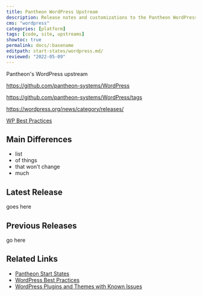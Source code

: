 ```yaml
---
title: Pantheon WordPress Upstream
description: Release notes and customizations to the Pantheon WordPress Upstream
cms: "wordpress"
categories: [platform]
tags: [code, site, upstreams]
showtoc: true
permalink: docs/:basename
editpath: start-states/wordpress.md/
reviewed: "2022-05-09"
---
```


Pantheon's WordPress upstream

<https://github.com/pantheon-systems/WordPress>

<https://github.com/pantheon-systems/WordPress/tags>

<https://wordpress.org/news/category/releases/>

[WP Best Practices](/wordpress-best-practices)

## Main Differences

- list
- of things
- that won't change
- much

## Latest Release

goes here

## Previous Releases

go here

## Related Links

- [Pantheon Start States](/start-states)
- [WordPress Best Practices](/wordpress-best-practices)
- [WordPress Plugins and Themes with Known Issues](/plugins-known-issues)
